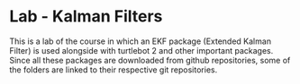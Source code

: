 # Lab - Kalman Filters

This is a lab of the course in which an EKF package (Extended Kalman Filter) is used alongside with turtlebot 2 and other important packages. Since all these packages are downloaded from github repositories, some of the folders are linked to their respective git repositories.